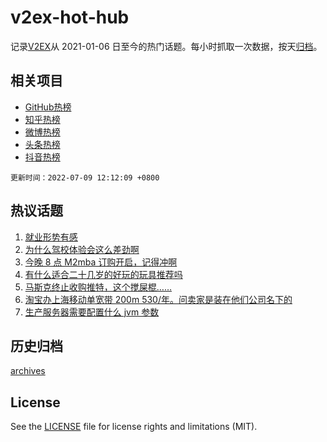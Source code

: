 # v2ex-hot-hub

 记录[V2EX](https://www.v2ex.com/)从 2021-01-06 日至今的热门话题。每小时抓取一次数据，按天[归档](archives)。
 
 ## 相关项目

- [GitHub热榜](https://github.com/snaildev/github-hot-hub)
- [知乎热榜](https://github.com/snaildev/zhihu-hot-hub)
- [微博热榜](https://github.com/snaildev/weibo-hot-hub)
- [头条热榜](https://github.com/snaildev/toutiao-hot-hub)
- [抖音热榜](https://github.com/snaildev/douyin-hot-hub)


 `更新时间：2022-07-09 12:12:09 +0800`

## 热议话题

1. [就业形势有感](https://www.v2ex.com/t/864914)
1. [为什么驾校体验会这么差劲啊](https://www.v2ex.com/t/864942)
1. [今晚 8 点 M2mba 订购开启，记得冲啊](https://www.v2ex.com/t/864920)
1. [有什么适合二十几岁的好玩的玩具推荐吗](https://www.v2ex.com/t/864924)
1. [马斯克终止收购推特，这个搅屎棍……](https://www.v2ex.com/t/865051)
1. [淘宝办上海移动单宽带 200m 530/年。问卖家是装在他们公司名下的](https://www.v2ex.com/t/864913)
1. [生产服务器需要配置什么 jvm 参数](https://www.v2ex.com/t/864904)

## 历史归档

[archives](archives)

## License

See the [LICENSE](LICENSE) file for license rights and limitations (MIT).
